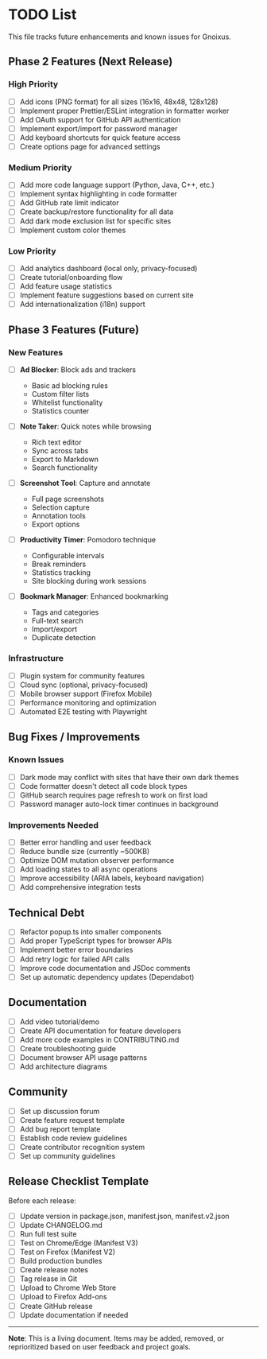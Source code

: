 # TODO List

This file tracks future enhancements and known issues for Gnoixus.

## Phase 2 Features (Next Release)

### High Priority
- [ ] Add icons (PNG format) for all sizes (16x16, 48x48, 128x128)
- [ ] Implement proper Prettier/ESLint integration in formatter worker
- [ ] Add OAuth support for GitHub API authentication
- [ ] Implement export/import for password manager
- [ ] Add keyboard shortcuts for quick feature access
- [ ] Create options page for advanced settings

### Medium Priority
- [ ] Add more code language support (Python, Java, C++, etc.)
- [ ] Implement syntax highlighting in code formatter
- [ ] Add GitHub rate limit indicator
- [ ] Create backup/restore functionality for all data
- [ ] Add dark mode exclusion list for specific sites
- [ ] Implement custom color themes

### Low Priority
- [ ] Add analytics dashboard (local only, privacy-focused)
- [ ] Create tutorial/onboarding flow
- [ ] Add feature usage statistics
- [ ] Implement feature suggestions based on current site
- [ ] Add internationalization (i18n) support

## Phase 3 Features (Future)

### New Features
- [ ] **Ad Blocker**: Block ads and trackers
  - Basic ad blocking rules
  - Custom filter lists
  - Whitelist functionality
  - Statistics counter

- [ ] **Note Taker**: Quick notes while browsing
  - Rich text editor
  - Sync across tabs
  - Export to Markdown
  - Search functionality

- [ ] **Screenshot Tool**: Capture and annotate
  - Full page screenshots
  - Selection capture
  - Annotation tools
  - Export options

- [ ] **Productivity Timer**: Pomodoro technique
  - Configurable intervals
  - Break reminders
  - Statistics tracking
  - Site blocking during work sessions

- [ ] **Bookmark Manager**: Enhanced bookmarking
  - Tags and categories
  - Full-text search
  - Import/export
  - Duplicate detection

### Infrastructure
- [ ] Plugin system for community features
- [ ] Cloud sync (optional, privacy-focused)
- [ ] Mobile browser support (Firefox Mobile)
- [ ] Performance monitoring and optimization
- [ ] Automated E2E testing with Playwright

## Bug Fixes / Improvements

### Known Issues
- [ ] Dark mode may conflict with sites that have their own dark themes
- [ ] Code formatter doesn't detect all code block types
- [ ] GitHub search requires page refresh to work on first load
- [ ] Password manager auto-lock timer continues in background

### Improvements Needed
- [ ] Better error handling and user feedback
- [ ] Reduce bundle size (currently ~500KB)
- [ ] Optimize DOM mutation observer performance
- [ ] Add loading states to all async operations
- [ ] Improve accessibility (ARIA labels, keyboard navigation)
- [ ] Add comprehensive integration tests

## Technical Debt
- [ ] Refactor popup.ts into smaller components
- [ ] Add proper TypeScript types for browser APIs
- [ ] Implement better error boundaries
- [ ] Add retry logic for failed API calls
- [ ] Improve code documentation and JSDoc comments
- [ ] Set up automatic dependency updates (Dependabot)

## Documentation
- [ ] Add video tutorial/demo
- [ ] Create API documentation for feature developers
- [ ] Add more code examples in CONTRIBUTING.md
- [ ] Create troubleshooting guide
- [ ] Document browser API usage patterns
- [ ] Add architecture diagrams

## Community
- [ ] Set up discussion forum
- [ ] Create feature request template
- [ ] Add bug report template
- [ ] Establish code review guidelines
- [ ] Create contributor recognition system
- [ ] Set up community guidelines

## Release Checklist Template

Before each release:
- [ ] Update version in package.json, manifest.json, manifest.v2.json
- [ ] Update CHANGELOG.md
- [ ] Run full test suite
- [ ] Test on Chrome/Edge (Manifest V3)
- [ ] Test on Firefox (Manifest V2)
- [ ] Build production bundles
- [ ] Create release notes
- [ ] Tag release in Git
- [ ] Upload to Chrome Web Store
- [ ] Upload to Firefox Add-ons
- [ ] Create GitHub release
- [ ] Update documentation if needed

---

**Note**: This is a living document. Items may be added, removed, or reprioritized based on user feedback and project goals.
